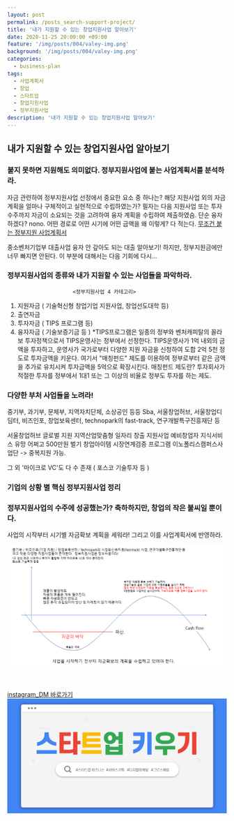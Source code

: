 ```yaml
---
layout: post
permalink: /posts_search-support-project/
title: '내가 지원할 수 있는 창업지원사업 알아보기'
date: 2020-11-25 20:00:00 +09:00
feature: '/img/posts/004/valey-img.png'
background: '/img/posts/004/valey-img.png'
categories:
  - business-plan
tags:
  - 사업계획서
  - 창업
  - 스타트업
  - 창업지원사업
  - 정부지원사업
description: '내가 지원할 수 있는 창업지원사업 알아보기'
---
```


## 내가 지원할 수 있는 창업지원사업 알아보기



### 붙지 못하면 지원해도 의미없다. 정부지원사업에 붙는 사업계획서를 분석하라.
자금 관련하여 정부지원사업 선정에서 중요한 요소 중 하나는?
해당 지원사업 외의 자금계획을 얼마나 구체적이고 실현적으로 수립하였는가?
필자는 다음 지원사업 또는 투자 수주까지 자금이 소요되는 것을 고려하여 융자 계획을 수립하여 제출하였슴. 단순 융자하겠다? nono. 어떤 경로로 어떤 시기에 어떤 금액을 왜 이렇게? 다 적는다.
[무조건 붙는 정부지원 사업계획서](https://blog.naver.com/simba430/221359022442)

중소벤처기업부 대출사업 융자 안 갚아도 되는 대출 알아보기!
하지만, 정부지원금에만 너무 빠지면 안된다. 이 부분에 대해서는 다음 기회에 다시...



### 정부지원사업의 종류와 내가 지원할 수 있는 사업들을 파악하라.

                         <정부지원사업 4 카테고리>
1. 지원자금 ( 기술혁신형 창업기업 지원사업, 창업선도대학 등)
2. 출연자금
3. 투자자금 ( TIPS 프로그램 등)
4. 융자자금 ( 기술보증기금 등 )
*TIPS프로그램은 일종의 정부와 벤처캐피탈의 꼴라보 투자정책으로서 TIPS운영사는 정부에서 선정한다. TIPS운영사가 1억 내외의 금액을 투자하고, 운영사가 국가로부터 다양한 지원 자금을 신청하여 도합 2억 5천 정도로 투자금액을 키운다.  여기서
"매칭펀드" 제도를 이용하여 정부로부터 같은 금액을 추가로 유치시켜 투자금액을 5억으로 확장시킨다.
매칭펀드 제도란? 투자회사가 적절한 투자를 정부에서 1대1 또는 그 이상의 비율로 정부도 투자를 하는 제도.



### 다양한 부처 사업들을 노려라!
중기부, 과기부, 문체부, 지역자치단체, 소상공인  등등
Sba, 서울창업허브, 서울창업디딤터, 비즈인포, 창업보육센터, technopark의 fast-track, 연구개발특구진흥재단 등

서울창업허브 글로벌 지원
지역산업맞춤형 일자리 창출 지원사업 예비창업자
지식서비스 유망 어쩌고 500만원 벌기
창업아이템 시장연계검증 프로그램 이노폴리스캠퍼스사업단 -> 중복지원 가능.

그 외 '마이크로 VC'도 다 수 존재 ( 포스코 기술투자 등 )



### 기업의 상황 별 핵심 정부지원사업 정리






### 정부지원사업의 수주에 성공했는가? 축하하지만, 창업의 작은 불씨일 뿐이다.

사업의 시작부터 시기별 자금확보 계획을 세워라! 그리고 이를 사업계획서에 반영하라.

![데스 벨리](/img/posts/004/valey-img.png)


<br>


[instagram_DM 바로가기](https://www.instagram.com/jb._.insight/)
![내 얼굴](/img/posts/001/01-thumb-img2.png)
